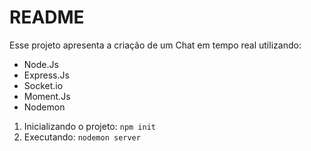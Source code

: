 # README

Esse projeto apresenta a criação de um Chat em tempo real utilizando:
 - Node.Js
 - Express.Js
 - Socket.io
 - Moment.Js
 - Nodemon



1. Inicializando o projeto: ``npm init``
2. Executando: ``nodemon server``